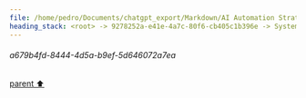 ```yaml
---
file: /home/pedro/Documents/chatgpt_export/Markdown/AI Automation Strategies & Processes.md
heading_stack: <root> -> 9278252a-e41e-4a7c-80f6-cb405c1b396e -> System -> 2278d868-eb47-4fab-8727-7a594244383a -> System -> aaa22d53-aedf-4304-b511-438bb3e73275 -> User -> a679b4fd-8444-4d5a-b9ef-5d646072a7ea
---
```

###### a679b4fd-8444-4d5a-b9ef-5d646072a7ea
[parent ⬆️](#aaa22d53-aedf-4304-b511-438bb3e73275)

